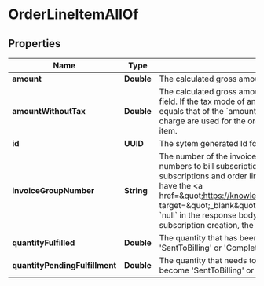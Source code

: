 

# OrderLineItemAllOf


## Properties

| Name | Type | Description | Notes |
|------------ | ------------- | ------------- | -------------|
|**amount** | **Double** | The calculated gross amount for the Order Line Item.  |  [optional] |
|**amountWithoutTax** | **Double** | The calculated gross amount for an order line item excluding tax. If the tax mode is tax exclusive, the value of this field equals that of the &#x60;amount&#x60; field.  If the tax mode of an order line item is not set, the system treats it as tax exclusive by default. The value of the &#x60;amountWithoutTax&#x60; field equals that of the &#x60;amount&#x60; field.  If you create an order line item from the product catalog, the tax mode and tax code of the product rate plan charge are used for the order line item by default. You can still overwrite this default set-up by setting the tax mode and tax code of the order line item.  |  [optional] |
|**id** | **UUID** | The sytem generated Id for the Order Line Item.  |  [optional] |
|**invoiceGroupNumber** | **String** | The number of the invoice group associated with the order line item.  After enabling the Invoice Grouping feature, you can specify invoice group numbers to bill subscriptions and order line items based on specific criteria. For the same account, Zuora generates separate invoices for subscriptions and order line items, each identified by unique invoice group numbers. For more information, see [Invoice Grouping](https://knowledgecenter.zuora.com/Billing/Subscriptions/Invoice_Grouping).  **Note**:    - If you have the &lt;a href&#x3D;\&quot;https://knowledgecenter.zuora.com/Zuora_Billing/Bill_your_customers/Bill_customers_at_subscription_level/Flexible_Billing_Attributes\&quot; target&#x3D;\&quot;_blank\&quot;&gt;Flexible Billing Attributes&lt;/a&gt; feature disabled, this field is unavailable in the request body and the value of this field is &#x60;null&#x60; in the response body.    - If you have the Flexible Billing Attributes feature enabled, and you do not specify this field in the request during subscription creation, the value of this field is automatically set to &#x60;null&#x60; in the response body.  |  [optional] |
|**quantityFulfilled** | **Double** | The quantity that has been fulfilled by fulfillments for the order line item. This field will be updated automatically when related fulfillments become &#39;SentToBilling&#39; or &#39;Complete&#39; state.  |  [optional] |
|**quantityPendingFulfillment** | **Double** | The quantity that needs to be fulfilled by fulfillments for the order line item. This field will be updated automatically when related fulfillments become &#39;SentToBilling&#39; or &#39;Complete&#39; state.  |  [optional] |



